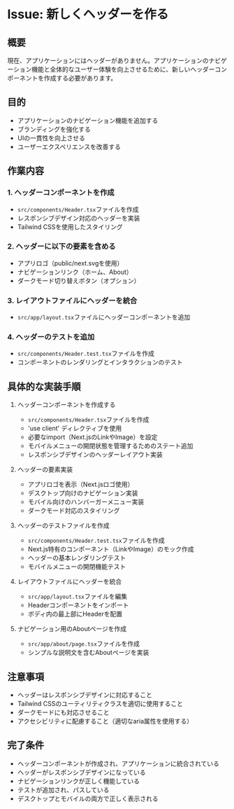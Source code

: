 # Issue: 新しくヘッダーを作る

## 概要
現在、アプリケーションにはヘッダーがありません。アプリケーションのナビゲーション機能と全体的なユーザー体験を向上させるために、新しいヘッダーコンポーネントを作成する必要があります。

## 目的
- アプリケーションのナビゲーション機能を追加する
- ブランディングを強化する
- UIの一貫性を向上させる
- ユーザーエクスペリエンスを改善する

## 作業内容

### 1. ヘッダーコンポーネントを作成
- `src/components/Header.tsx`ファイルを作成
- レスポンシブデザイン対応のヘッダーを実装
- Tailwind CSSを使用したスタイリング

### 2. ヘッダーに以下の要素を含める
- アプリロゴ（public/next.svgを使用）
- ナビゲーションリンク（ホーム、About）
- ダークモード切り替えボタン（オプション）

### 3. レイアウトファイルにヘッダーを統合
- `src/app/layout.tsx`ファイルにヘッダーコンポーネントを追加

### 4. ヘッダーのテストを追加
- `src/components/Header.test.tsx`ファイルを作成
- コンポーネントのレンダリングとインタラクションのテスト

## 具体的な実装手順

1. ヘッダーコンポーネントを作成する
   - `src/components/Header.tsx`ファイルを作成
   - 'use client' ディレクティブを使用
   - 必要なimport（Next.jsのLinkやImage）を設定
   - モバイルメニューの開閉状態を管理するためのステート追加
   - レスポンシブデザインのヘッダーレイアウト実装

2. ヘッダーの要素実装
   - アプリロゴを表示（Next.jsロゴ使用）
   - デスクトップ向けのナビゲーション実装
   - モバイル向けのハンバーガーメニュー実装
   - ダークモード対応のスタイリング

3. ヘッダーのテストファイルを作成
   - `src/components/Header.test.tsx`ファイルを作成
   - Next.js特有のコンポーネント（LinkやImage）のモック作成
   - ヘッダーの基本レンダリングテスト
   - モバイルメニューの開閉機能テスト

4. レイアウトファイルにヘッダーを統合
   - `src/app/layout.tsx`ファイルを編集
   - Headerコンポーネントをインポート
   - ボディ内の最上部にHeaderを配置

5. ナビゲーション用のAboutページを作成
   - `src/app/about/page.tsx`ファイルを作成
   - シンプルな説明文を含むAboutページを実装

## 注意事項
- ヘッダーはレスポンシブデザインに対応すること
- Tailwind CSSのユーティリティクラスを適切に使用すること
- ダークモードにも対応させること
- アクセシビリティに配慮すること（適切なaria属性を使用する）

## 完了条件
- ヘッダーコンポーネントが作成され、アプリケーションに統合されている
- ヘッダーがレスポンシブデザインになっている
- ナビゲーションリンクが正しく機能している
- テストが追加され、パスしている
- デスクトップとモバイルの両方で正しく表示される

